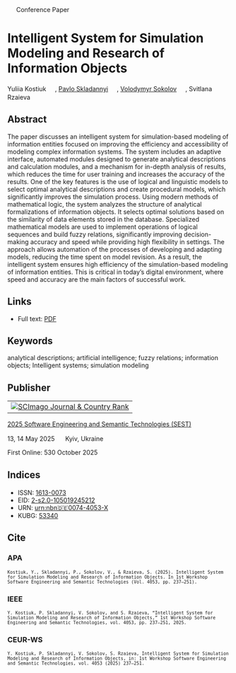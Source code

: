 <img src="/icons/unlock.svg" width="16" height="16"> Conference Paper

# Intelligent System for Simulation Modeling and Research of Information Objects

Yuliia Kostiuk <a href="https://orcid.org/0000-0001-5423-0985" target="_blank"><img src="/icons/orcid.svg" width="16" height="16"></a>,
<a href="/">Pavlo Skladannyi</a> <a href="https://orcid.org/0000-0002-7775-6039" target="_blank"><img src="/icons/orcid.svg" width="16" height="16"></a>,
<a href="https://volodymyr-sokolov.github.io/">Volodymyr Sokolov</a> <a href="https://orcid.org/0000-0002-9349-7946" target="_blank"><img src="/icons/orcid.svg" width="16" height="16"></a>,
Svitlana Rzaieva <a href="https://orcid.org/0000-0002-7589-2045" target="_blank"><img src="/icons/orcid.svg" width="16" height="16"></a>

## Abstract

The paper discusses an intelligent system for simulation-based modeling of information entities focused on improving the efficiency and accessibility of modeling complex information systems. The system includes an adaptive interface, automated modules designed to generate analytical descriptions and calculation modules, and a mechanism for in-depth analysis of results, which reduces the time for user training and increases the accuracy of the results. One of the key features is the use of logical and linguistic models to select optimal analytical descriptions and create procedural models, which significantly improves the simulation process. Using modern methods of mathematical logic, the system analyzes the structure of analytical formalizations of information objects. It selects optimal solutions based on the similarity of data elements stored in the database. Specialized mathematical models are used to implement operations of logical sequences and build fuzzy relations, significantly improving decision-making accuracy and speed while providing high flexibility in settings. The approach allows automation of the processes of developing and adapting models, reducing the time spent on model revision. As a result, the intelligent system ensures high efficiency of the simulation-based modeling of information entities. This is critical in today’s digital environment, where speed and accuracy are the main factors of successful work.

## Links

* Full text: [PDF](https://ceur-ws.org/Vol-4053/paper15.pdf)

## Keywords

analytical descriptions; artificial intelligence; fuzzy relations; information objects; Intelligent systems; simulation modeling

## Publisher

<table>
<tr>
<td>
<a href="https://www.scimagojr.com/journalsearch.php?q=21100218356&amp;tip=sid&amp;exact=no" title="SCImago Journal &amp; Country Rank"><img border="0" src="https://corsproxy.io/?https://www.scimagojr.com/journal_img.php?id=21100218356" alt="SCImago Journal &amp; Country Rank"  /></a>
</td>
</tr>
</table>

[2025 Software Engineering and Semantic Technologies (SEST)](https://ceur-ws.org/Vol-4053/)

13, 14 May 2025 <img src="/icons/location-pin.svg" width="16" height="16"> Kyiv, Ukraine
 
First Online: 530 October 2025

## Indices

* ISSN: [1613-0073](https://portal.issn.org/resource/ISSN/1613-0073) <img src="/icons/online.svg" width="16" height="16">
* EID: [2-s2.0-105019245212](http://www.scopus.com/record/display.url?origin=inward&eid=2-s2.0-105019245212)
* URN: [urn:nbn:de:0074-4053-X](https://nbn-resolving.org/xml/urn:nbn:de:0074-4053-X)
* KUBG: [53340](http://elibrary.kubg.edu.ua/id/eprint/53340/)

## Cite

### APA

<small>`Kostiuk, Y., Skladannyi, P., Sokolov, V., & Rzaieva, S. (2025). Intelligent System for Simulation Modeling and Research of Information Objects. In 1st Workshop Software Engineering and Semantic Technologies (Vol. 4053, pp. 237–251).`</small>

### IEEE

<small>`Y. Kostiuk, P. Skladannyi, V. Sokolov, and S. Rzaieva, “Intelligent System for Simulation Modeling and Research of Information Objects,” 1st Workshop Software Engineering and Semantic Technologies, vol. 4053, pp. 237–251, 2025.`</small>

### CEUR-WS

<small>`Y. Kostiuk, P. Skladannyi, V. Sokolov, S. Rzaieva, Intelligent System for Simulation Modeling and Research of Information Objects, in: 1st Workshop Software Engineering and Semantic Technologies, vol. 4053 (2025) 237–251.`</small>